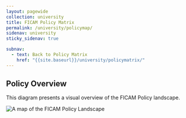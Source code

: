 ```yaml
---
layout: pagewide
collection: university
title: FICAM Policy Matrix
permalink: /university/policymap/
sidenav: university
sticky_sidenav: true

subnav:
  - text: Back to Policy Matrix
    href: "{{site.baseurl}}/university/policymatrix/"
---
```


## Policy Overview

This diagram presents a visual overview of the FICAM Policy landscape.

![A map of the FICAM Policy Landscape]({{site.baseurl}}/assets/img/ficam-policy-landscape-map.svg)